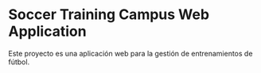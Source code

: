 # Soccer Training Campus Web Application

Este proyecto es una aplicación web para la gestión de entrenamientos de fútbol. 